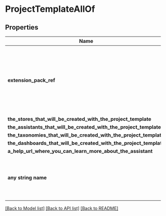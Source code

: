# ProjectTemplateAllOf


## Properties
Name | Type | Description | Notes
------------ | ------------- | ------------- | -------------
**extension_pack_ref** | **str** | The reference to the extension pack (if the metadata object was created by an extension pack) | [optional] 
**the_stores_that_will_be_created_with_the_project_template** | [**[ProjectStore]**](ProjectStore.md) |  | [optional] 
**the_assistants_that_will_be_created_with_the_project_template** | [**[ProjectAssistant]**](ProjectAssistant.md) |  | [optional] 
**the_taxonomies_that_will_be_created_with_the_project_template** | [**[ProjectTaxonomy]**](ProjectTaxonomy.md) |  | [optional] 
**the_dashboards_that_will_be_created_with_the_project_template** | [**[ProjectDashboard]**](ProjectDashboard.md) |  | [optional] 
**a_help_url_where_you_can_learn_more_about_the_assistant** | **str** |  | [optional] 
**any string name** | **bool, date, datetime, dict, float, int, list, str, none_type** | any string name can be used but the value must be the correct type | [optional]

[[Back to Model list]](../README.md#documentation-for-models) [[Back to API list]](../README.md#documentation-for-api-endpoints) [[Back to README]](../README.md)


